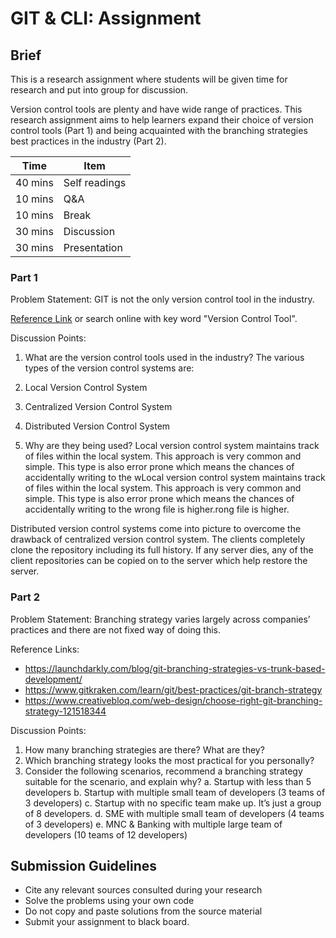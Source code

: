 # GIT & CLI: Assignment

## Brief 

This is a research assignment where students will be given time for research and put into group for discussion.

Version control tools are plenty and have wide range of practices. This research assignment aims to help learners expand their choice of version control tools (Part 1) and being acquainted with the branching strategies best practices in the industry (Part 2).

| Time    | Item          |
|---------|---------------|
| 40 mins | Self readings |
| 10 mins | Q&A           |
| 10 mins | Break         |
| 30 mins | Discussion    |
| 30 mins | Presentation  |

### Part 1

Problem Statement: GIT is not the only version control tool in the industry. 

[Reference Link](https://www.softwaretestinghelp.com/version-control-software/) or search online with key word "Version Control Tool".

Discussion Points:

1. What are the version control tools used in the industry?
The various types of the version control systems are:
1. Local Version Control System
2. Centralized Version Control System
3. Distributed Version Control System

1. Why are they being used?
Local version control system maintains track of files within the local system. This approach is very common and simple. This type is also error prone which means the chances of accidentally writing to the wLocal version control system maintains track of files within the local system. This approach is very common and simple. This type is also error prone which means the chances of accidentally writing to the wrong file is higher.rong file is higher.

Distributed version control systems come into picture to overcome the drawback of centralized version control system. The clients completely clone the repository including its full history. If any server dies, any of the client repositories can be copied on to the server which help restore the server.



### Part 2

Problem Statement: Branching strategy varies largely across companies’ practices and there are not fixed way of doing this.

Reference Links:
- https://launchdarkly.com/blog/git-branching-strategies-vs-trunk-based-development/
- https://www.gitkraken.com/learn/git/best-practices/git-branch-strategy 
- https://www.creativebloq.com/web-design/choose-right-git-branching-strategy-121518344

Discussion Points:

1. How many branching strategies are there? What are they?
1. Which branching strategy looks the most practical for you personally?
1. Consider the following scenarios, recommend a branching strategy suitable for the scenario, and explain why?
    a. Startup with less than 5 developers
      b. Startup with multiple small team of developers (3 teams of 3 developers)
    c. Startup with no specific team make up. It’s just a group of 8 developers.
    d. SME with multiple small team of developers (4 teams of 3 developers)
    e. MNC & Banking with multiple large team of developers (10 teams of 12 developers)
    

## Submission Guidelines

- Cite any relevant sources consulted during your research
- Solve the problems using your own code
- Do not copy and paste solutions from the source material
- Submit your assignment to black board.
